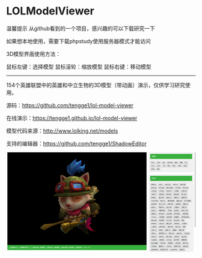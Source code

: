 # LOLModelViewer

温馨提示
从github看到的一个项目，感兴趣的可以下载研究一下

如果想本地使用，需要下载phpstudy使用服务器模式才能访问

3D模型界面使用方法：

鼠标左键：选择模型
鼠标滚轮：缩放模型
鼠标右键：移动模型

---------------------------

154个英雄联盟中的英雄和中立生物的3D模型（带动画）演示，仅供学习研究使用。

源码：https://github.com/tengge1/lol-model-viewer

在线演示：https://tengge1.github.io/lol-model-viewer

模型代码来源：http://www.lolking.net/models

支持的编辑器：https://github.com/tengge1/ShadowEditor

![image](%E5%9B%BE%E7%89%87/2019-03-24_224342.png)

